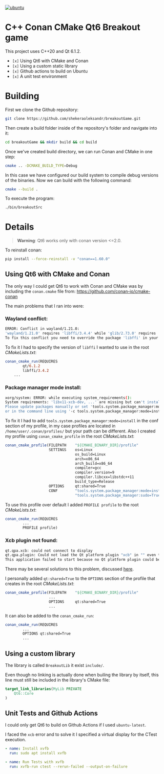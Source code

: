 [![ubuntu](https://github.com/shekeraoleksandr/breakoutGame/actions/workflows/ubuntu.yml/badge.svg)](https://github.com/shekeraoleksandr/breakoutGame/actions/workflows/ubuntu.yml)
# C++ Conan CMake Qt6 Breakout game
This project uses C++20 and Qt 6.1.2.

* `[x]` Using Qt6 with CMake and Conan
* `[x]` Using a custom static library
* `[x]` Github actions to build on Ubuntu
* `[x]` A unit test environment

# Building

First we clone the Github repository:

```bash
git clone https://github.com/shekeraoleksandr/breakoutGame.git
```

Then create a build folder inside of the repository's folder and navigate into it:

```bash
cd breakoutGame && mkdir build && cd build
```

Once we've created build directory, we can run Conan and CMake in one step:

```bash
cmake .. -DCMAKE_BUILD_TYPE=Debug
```

In this case we have configured our build system to compile debug versions of the binaries. Now we can build with the following command:

```bash
cmake --build .
```

To execute the program:
```bash
./bin/breakoutSrc 
```

# Details
> **Warning**:
> Qt6 works only with conan version <=2.0.

To reinstall conan:
```bash
pip install --force-reinstall -v "conan==1.60.0"
```
## Using Qt6 with CMake and Conan
The only way I could get Qt6 to work with Conan and CMake was by including the `conan.cmake` file from: https://github.com/conan-io/cmake-conan

The main problems that I ran into were:

### Wayland conflict:
```bash
ERROR: Conflict in wayland/1.21.0:
'wayland/1.21.0' requires 'libffi/3.4.4' while 'glib/2.73.0' requires 'libffi/3.4.3'.
To fix this conflict you need to override the package 'libffi' in your root package.
```

To fix it I had to specify the version of `libffi` I wanted to use in the root *CMakeLists.txt*:

```cmake
conan_cmake_run(REQUIRES
        qt/6.1.2
        libffi/3.4.2
    ...
```

### Package manager mode install:

```bash
xorg/system: ERROR: while executing system_requirements(): 
System requirements: 'libx11-xcb-dev, ...' are missing but can't install because tools.system.package_manager:mode is 'check'.
Please update packages manually or set 'tools.system.package_manager:mode' to 'install' in the [conf] section of the profile, 
or in the command line using '-c tools.system.package_manager:mode=install'
```

To fix it I had to add `tools.system.package_manager:mode=install` in the conf section of my profile, in my case profiles are located in `/home/user/.conan/profiles/` but your path can be different.
Also I created my profile using `conan_cmake_profile` in the root *CMakeLists.txt*:

```cmake
conan_cmake_profile(FILEPATH    "${CMAKE_BINARY_DIR}/profile"
                    SETTINGS    os=Linux
                                os_build=Linux
                                arch=x86_64
                                arch_build=x86_64
                                compiler=gcc
                                compiler.version=9
                                compiler.libcxx=libstdc++11
                                build_type=Release
                    OPTIONS     qt:shared=True
                    CONF        "tools.system.package_manager:mode=install"
                                "tools.system.package_manager:sudo=True")    
```
To use this profile over default I added `PROFILE profile` to the root *CMakeLists.txt*:

```cmake
conan_cmake_run(REQUIRES
        ...
        PROFILE profile)
```

### Xcb plugin not found:

```bash
qt.qpa.xcb: could not connect to display
qt.qpa.plugin: Could not load the Qt platform plugin "xcb" in "" even though it was found.
This application failed to start because no Qt platform plugin could be initialized. Reinstalling the application may fix this problem.
```

There may be several solutions to this problem, discussed [here](https://askubuntu.com/questions/308128/failed-to-load-platform-plugin-xcb-while-launching-qt5-app-on-linux-without). 

I personally added `qt:shared=True` to the `OPTIONS` section of the profile that creates in the root *CMakeLists.txt*:

```cmake
conan_cmake_profile(FILEPATH    "${CMAKE_BINARY_DIR}/profile"
                    ...
                    OPTIONS     qt:shared=True
                    ...
```

It can also be added to the `conan_cmake_run`:

```cmake
conan_cmake_run(REQUIRES
        ...
        OPTIONS qt:shared=True
        ...
```

## Using a custom library
The library is called `BreakoutLib` it exist `include/`.

Even though no linking is actually done when builing the library by itself, this line must still be included in the library's CMake file:

```cmake
target_link_libraries(MyLib PRIVATE
    Qt6::Core
)
```

## Unit Tests and Github Actions
I could only get Qt6 to build on Github Actions if I used `ubuntu-latest`.

I faced the `xcb` error and to solve it I specified a virtual display for the CTest execution.

```yaml
- name: Install xvfb
  run: sudo apt install xvfb

- name: Run Tests with xvfb
  run: xvfb-run ctest --rerun-failed --output-on-failure

```